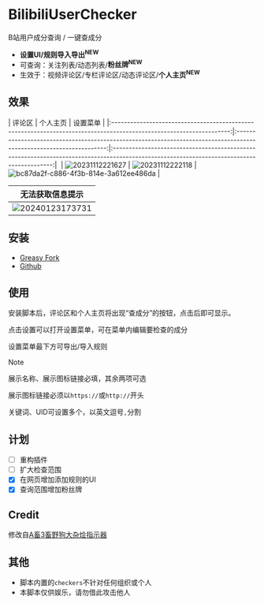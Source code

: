 # BilibiliUserChecker

 B站用户成分查询 / 一键查成分

- **设置UI/规则导入导出<sup>NEW</sup>** 
- 可查询：关注列表/动态列表/**粉丝牌<sup>NEW</sup>**
- 生效于：视频评论区/专栏评论区/动态评论区/**个人主页<sup>NEW</sup>**

## 效果

| 评论区                                                                                                                 | 个人主页                                                                                                                | 设置菜单                                                                                                                                      |
|:-------------------------------------------------------------------------------------------------------------------:|:-------------------------------------------------------------------------------------------------------------------:|:-----------------------------------------------------------------------------------------------------------------------------------------:| 
| ![20231112221627](https://github.com/klxf/BilibiliUserChecker/assets/31070597/b2061a64-9836-4409-b234-56684470fe10) | ![20231112222118](https://github.com/klxf/BilibiliUserChecker/assets/31070597/563aae10-c04d-452e-b9ab-680b960d2962) | ![bc87da2f-c886-4f3b-814e-3a612ee486da](https://github.com/klxf/BilibiliUserChecker/assets/31070597/bc87da2f-c886-4f3b-814e-3a612ee486da) |

| 无法获取信息提示                                                                                                    |
|:-------------------------------------------------------------------------------------------------------------------:|
| ![20240123173731](https://github.com/klxf/BilibiliUserChecker/assets/31070597/e5eb7100-73e2-48df-baf1-1f1ef4e483b4) | 


## 安装

- [Greasy Fork](https://greasyfork.org/zh-CN/scripts/479621)
- [Github](https://github.com/klxf/BilibiliUserChecker/raw/main/Checker.user.js)

## 使用

安装脚本后，评论区和个人主页将出现“查成分”的按钮，点击后即可显示。

点击设置可以打开设置菜单，可在菜单内编辑要检查的成分

设置菜单最下方可导出/导入规则

> [!NOTE]
> 展示名称、展示图标链接必填，其余两项可选
> 
> 展示图标链接必须以`https://`或`http://`开头
> 
> 关键词、UID可设置多个，以英文逗号`,`分割

## 计划

- [ ] 重构插件
- [ ] 扩大检查范围
- [x] 在网页增加添加规则的UI
- [x] 查询范围增加粉丝牌

## Credit

修改自[A畜3畜野狗大杂烩指示器](https://greasyfork.org/zh-CN/scripts/451236)

## 其他

- 脚本内置的`checkers`不针对任何组织或个人
- 本脚本仅供娱乐，请勿借此攻击他人
